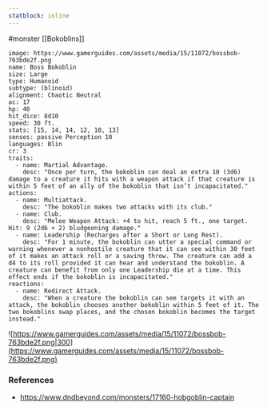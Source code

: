 ```yaml
---
statblock: inline
---
```

 #monster [[Bokoblins]]

```statblock
image: https://www.gamerguides.com/assets/media/15/11072/bossbob-763bde2f.png
name: Boss Bokoblin
size: Large
type: Humanoid
subtype: (blinoid)
alignment: Chaotic Neutral
ac: 17
hp: 40
hit_dice: 8d10
speed: 30 ft.
stats: [15, 14, 14, 12, 10, 13]
senses: passive Perception 10
languages: Blin
cr: 3
traits:
  - name: Martial Advantage.
    desc: "Once per turn, the bokoblin can deal an extra 10 (3d6) damage to a creature it hits with a weapon attack if that creature is within 5 feet of an ally of the bokoblin that isn’t incapacitated."
actions:
  - name: Multiattack.
    desc: "The bokoblin makes two attacks with its club."
  - name: Club.
    desc: "Melee Weapon Attack: +4 to hit, reach 5 ft., one target. Hit: 9 (2d6 + 2) bludgeoning damage."
  - name: Leadership (Recharges after a Short or Long Rest).
    desc: "For 1 minute, the bokoblin can utter a special command or warning whenever a nonhostile creature that it can see within 30 feet of it makes an attack roll or a saving throw. The creature can add a d4 to its roll provided it can hear and understand the bokoblin. A creature can benefit from only one Leadership die at a time. This effect ends if the bokoblin is incapacitated."
reactions:
  - name: Redirect Attack.
    desc: "When a creature the bokoblin can see targets it with an attack, the bokoblin chooses another bokoblin within 5 feet of it. The two bokoblins swap places, and the chosen bokoblin becomes the target instead."
```

![https://www.gamerguides.com/assets/media/15/11072/bossbob-763bde2f.png|300](https://www.gamerguides.com/assets/media/15/11072/bossbob-763bde2f.png)

### References

* https://www.dndbeyond.com/monsters/17160-hobgoblin-captain
